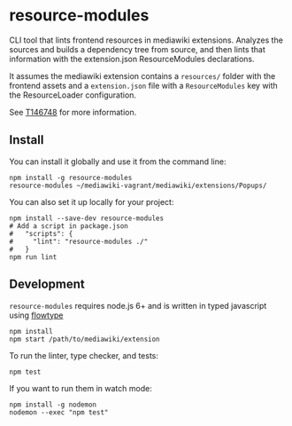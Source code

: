 # resource-modules

CLI tool that lints frontend resources in mediawiki extensions. Analyzes the
sources and builds a dependency tree from source, and then lints that
information with the extension.json ResourceModules declarations.

It assumes the mediawiki extension contains a `resources/` folder with the
frontend assets and a `extension.json` file with a `ResourceModules` key with
the ResourceLoader configuration.

See [T146748](https://phabricator.wikimedia.org/T146748) for more information.

## Install

You can install it globally and use it from the command line:

    npm install -g resource-modules
    resource-modules ~/mediawiki-vagrant/mediawiki/extensions/Popups/

You can also set it up locally for your project:

    npm install --save-dev resource-modules
    # Add a script in package.json
    #   "scripts": {
    #     "lint": "resource-modules ./"
    #   }
    npm run lint

## Development

`resource-modules` requires node.js 6+ and is written in typed javascript using [flowtype][]

    npm install
    npm start /path/to/mediawiki/extension

To run the linter, type checker, and tests:

    npm test

If you want to run them in watch mode:

    npm install -g nodemon
    nodemon --exec "npm test"

[flowtype]: https://flowtype.org/
